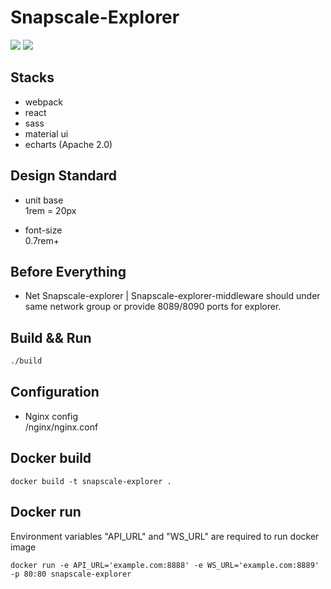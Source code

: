 # Snapscale-Explorer

![](https://img.shields.io/badge/version-1.0.0-brightgreen) ![](https://img.shields.io/badge/author-Miguel-blue)

## Stacks
- webpack
- react
- sass
- material ui
- echarts (Apache 2.0)

## Design Standard
- unit base  
  1rem = 20px  

- font-size  
  0.7rem+

## Before Everything
- Net
    Snapscale-explorer | Snapscale-explorer-middleware should under same network group or provide 8089/8090 ports for explorer.
    
## Build && Run
```bash
./build
```

## Configuration
- Nginx config  
/nginx/nginx.conf

## Docker build

```
docker build -t snapscale-explorer .
```

## Docker run

Environment variables "API_URL" and "WS_URL" are required to run docker image

```
docker run -e API_URL='example.com:8888' -e WS_URL='example.com:8889' -p 80:80 snapscale-explorer
```
